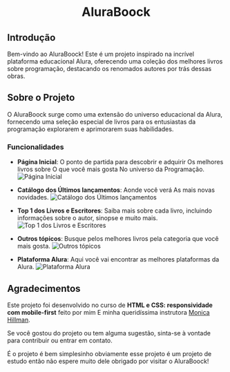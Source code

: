 <h1 align="center"> AluraBoock </h1>

## Introdução

Bem-vindo ao AluraBoock! Este é um projeto inspirado na incrível plataforma educacional Alura, oferecendo uma coleção dos melhores livros sobre programação, destacando os renomados autores por trás dessas obras.

## Sobre o Projeto

O AluraBoock surge como uma extensão do universo educacional da Alura, fornecendo uma seleção especial de livros para os entusiastas da programação explorarem e aprimorarem suas habilidades.

### Funcionalidades

- **Página Inicial**: O ponto de partida para descobrir e adquirir Os melhores livros sobre O que você mais gosta No universo da Programação.
![Página Inicial](https://github.com/RIZONCIO/AluraBoock/assets/61835786/121d1b01-959d-46db-ae83-7eec2eb0ae1d)

- **Catálogo dos Últimos lançamentos**: Aonde você verá As mais novas novidades.
![Catálogo dos Últimos lançamentos](https://github.com/RIZONCIO/AluraBoock/assets/61835786/647dabe4-50c4-4ad0-bab3-b096330013b3)

- **Top 1 dos Livros e Escritores**: Saiba mais sobre cada livro, incluindo informações sobre o autor, sinopse e muito mais.
![Top 1 dos Livros e Escritores](https://github.com/RIZONCIO/AluraBoock/assets/61835786/1361eddf-ee19-4644-b5d3-4fcd936e2b13)

- **Outros tópicos**: Busque pelos melhores livros pela categoria que você mais gosta.
![Outros tópicos](https://github.com/RIZONCIO/AluraBoock/assets/61835786/2a8f0098-9ad1-4b9d-be6a-d6fd748b4b46)

- **Plataforma Alura**: Aqui você vai encontrar as melhores plataformas da Alura.
![Plataforma Alura](https://github.com/RIZONCIO/AluraBoock/assets/61835786/943be196-f5bf-4bbf-b846-f23d16644e76)

## Agradecimentos

Este projeto foi desenvolvido no curso de **HTML e CSS: responsividade com mobile-first** feito por mim E minha queridíssima instrutora [Monica Hillman](https://github.com/MonicaHillman). 

Se você gostou do projeto ou tem alguma sugestão, sinta-se à vontade para contribuir ou entrar em contato.

É o projeto é bem simplesinho obviamente esse projeto é um projeto de estudo então não espere muito dele obrigado por visitar o AluraBoock!
